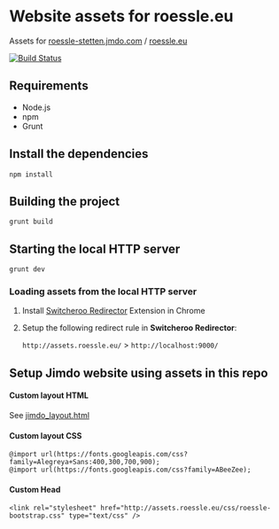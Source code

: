 # Website assets for roessle.eu

Assets for [roessle-stetten.jmdo.com](http://roessle-stetten.jmdo.com) / [roessle.eu](http://roessle.eu)

[![Build Status](https://circleci.com/gh/roessle/website-assets.svg?style=shield)](https://circleci.com/gh/roessle/website-assets)

## Requirements

* Node.js
* npm
* Grunt

## Install the dependencies

```shell
npm install
```

## Building the project

```shell
grunt build
```

## Starting the local HTTP server

```shell
grunt dev
```

### Loading assets from the local HTTP server

1. Install [Switcheroo Redirector](https://github.com/ranjez/Switcheroo) Extension in Chrome
2. Setup the following redirect rule in **Switcheroo Redirector**:

    `http://assets.roessle.eu/` > `http://localhost:9000/`

## Setup Jimdo website using assets in this repo

#### Custom layout HTML

See [jimdo_layout.html](jimdo-layout.html)

#### Custom layout CSS

```
@import url(https://fonts.googleapis.com/css?family=Alegreya+Sans:400,300,700,900);
@import url(https://fonts.googleapis.com/css?family=ABeeZee);
```

#### Custom Head

```
<link rel="stylesheet" href="http://assets.roessle.eu/css/roessle-bootstrap.css" type="text/css" />
```
